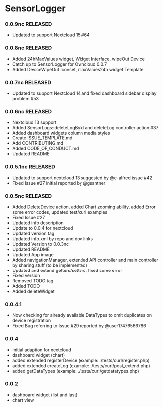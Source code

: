 # SensorLogger
### 0.0.9nc RELEASED
  * Updated to support Nextcloud 15 #64

### 0.0.8nc RELEASED
  * Added 24hMaxValues widget, Widget Interface, wipeOut Device
  * Catch up to SensorLogger for Owncloud 0.0.7
  * Added DeviceWipeOut Iconset, maxValues24h widget Template
  
### 0.0.7nc RELEASED 
  * Updated to support Nextcloud 14 and fixed dashboard sidebar display problem #53

### 0.0.6nc RELEASED
  * Nextcloud 13 support
  * Added SensorLogs::deleteLogById and deleteLog controller action #37
  * Added dashboard widgets column media styles
  * Create ISSUE_TEMPLATE.md
  * Add CONTRIBUTING.md
  * Added CODE_OF_CONDUCT.md
  * Updated README
  
### 0.0.5.1nc RELEASED
  * Updated to support nextcloud 13 suggested by @e-alfred issue #42
  * Fixed Issue #27 initial reported by @gsantner
### 0.0.5nc RELEASED
  * Added DeleteDevice action, added Chart zooming ability, added Error some error codes, updated test/curl examples
  * Fixed Issue #27
  * Updated info description
  * Update to 0.0.4 for nextcloud
  * Updated version tag
  * Updated info.xml by repo and doc links
  * Updated Version to 0.0.3nc
  * Updated README
  * Updated App image
  * Added navigationManager, extended API controller and main controller by sharing stuff (to be implemented)
  * Updated and extend getters/setters, fixed some error
  * Fixed version
  * Removed TODO tag
  * Added TODO
  * Added deleteWidget

### 0.0.4.1

  * Now checking for already available DataTypes to omit duplicates on device registration
  * Fixed Bug referring to Issue #29 reported by @user17476566786

### 0.0.4

  * Initial adaption for nextcloud
  * dashboard widget (chart)
  * added extended registerDevice (example: ./tests/curl/register.php)
  * added extended createLog (example: ./tests/curl/post_extend.php)
  * added getDataTypes (example: ./tests/curl/getdatatypes.php)

### 0.0.2

 * dashboard widget (list and last)
 * chart view
